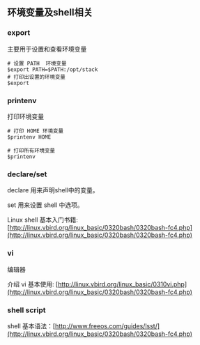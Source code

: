 ## 环境变量及shell相关

### export
主要用于设置和查看环境变量
```
# 设置 PATH  环境变量
$export PATH=$PATH:/opt/stack
# 打印出设置的环境变量
$export 
```
### printenv
打印环境变量
```
# 打印 HOME 环境变量
$printenv HOME

# 打印所有环境变量
$printenv
```
### declare/set

declare 用来声明shell中的变量。

set 用来设置 shell 中选项。

Linux shell 基本入门书籍: [http://linux.vbird.org/linux_basic/0320bash/0320bash-fc4.php](http://linux.vbird.org/linux_basic/0320bash/0320bash-fc4.php)

### vi

编辑器

介绍 vi 基本使用: [http://linux.vbird.org/linux_basic/0310vi.php](http://linux.vbird.org/linux_basic/0320bash/0320bash-fc4.php)

### shell script

shell 基本语法：[http://www.freeos.com/guides/lsst/](http://linux.vbird.org/linux_basic/0320bash/0320bash-fc4.php)
